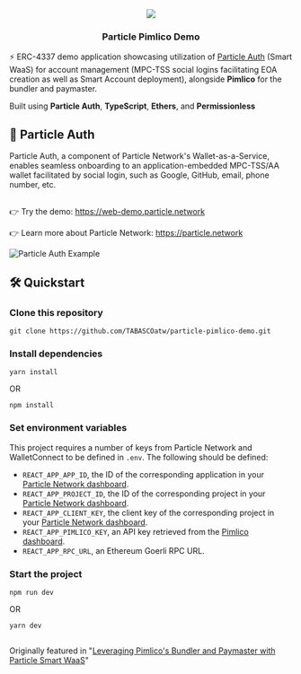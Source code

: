 <div align="center">
  <a href="https://particle.network/">
    <img src="https://i.imgur.com/xmdzXU4.png" />
  </a>
  <h3>
    Particle Pimlico Demo
  </h3>
</div>

⚡️ ERC-4337 demo application showcasing utilization of [Particle Auth](https://docs.particle.network/developers/auth-service) (Smart WaaS) for account management (MPC-TSS social logins facilitating EOA creation as well as Smart Account deployment), alongside **Pimlico** for the bundler and paymaster.

Built using **Particle Auth**, **TypeScript**, **Ethers**, and **Permissionless**

## 🔑 Particle Auth
Particle Auth, a component of Particle Network's Wallet-as-a-Service, enables seamless onboarding to an application-embedded MPC-TSS/AA wallet facilitated by social login, such as Google, GitHub, email, phone number, etc.

##

👉 Try the demo: https://web-demo.particle.network

👉 Learn more about Particle Network: https://particle.network

![Particle Auth Example](https://i.imgur.com/h3kzW6r.png)

## 🛠️ Quickstart

### Clone this repository
```
git clone https://github.com/TABASCOatw/particle-pimlico-demo.git
```

### Install dependencies
```
yarn install
```
OR
```
npm install
```

### Set environment variables
This project requires a number of keys from Particle Network and WalletConnect to be defined in `.env`. The following should be defined:
- `REACT_APP_APP_ID`, the ID of the corresponding application in your [Particle Network dashboard](https://dashboard.particle.network/#/applications).
- `REACT_APP_PROJECT_ID`, the ID of the corresponding project in your [Particle Network dashboard](https://dashboard.particle.network/#/applications).
-  `REACT_APP_CLIENT_KEY`, the client key of the corresponding project in your [Particle Network dashboard](https://dashboard.particle.network/#/applications).
-  `REACT_APP_PIMLICO_KEY`, an API key retrieved from the [Pimlico dashboard](https://dashboard.pimlico.io/).
-  `REACT_APP_RPC_URL`, an Ethereum Goerli RPC URL.

### Start the project
```
npm run dev
```
OR
```
yarn dev
```

##
Originally featured in "[Leveraging Pimlico's Bundler and Paymaster with Particle Smart WaaS](https://twitter.com/TABASCOweb3/status/1717549871811469450)"
